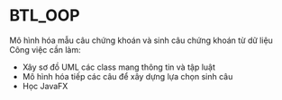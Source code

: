 # BTL_OOP
Mô hình hóa mẫu câu chứng khoán và sinh câu chứng khoán từ dữ liệu
Công việc cần làm:
- Xây sơ đồ UML các class mang thông tin và tập luật
- Mô hình hóa tiếp các câu để xây dựng lựa chọn sinh câu
- Học JavaFX
